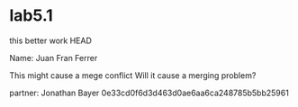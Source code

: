 # lab5.1
this better work
HEAD

Name: Juan Fran Ferrer


This might cause a mege conflict
Will it cause a merging problem?



partner: Jonathan Bayer
0e33cd0f6d3d463d0ae6aa6ca248785b5bb25961
